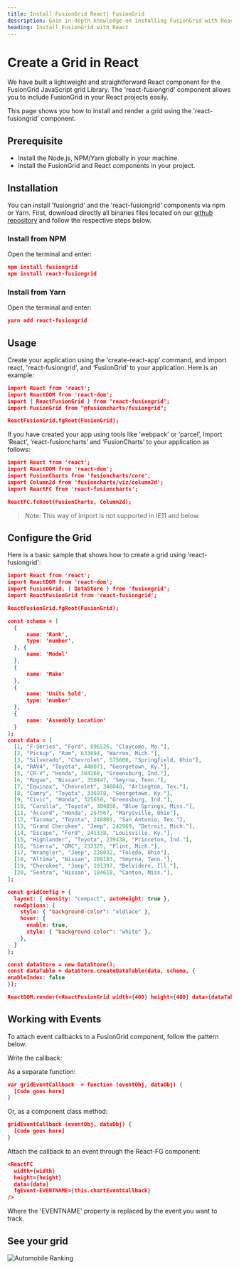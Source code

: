 ```yaml
---
title: Install FusionGrid React| FusionGrid
description: Gain in-depth knowledge on installing FusionGrid with React through our comprehensive article and ensure a smooth integration process by creating a grid.
heading: Install FusionGrid with React
---
```


# Create a Grid in React

We have built a lightweight and straightforward React component for the FusionGrid JavaScript grid Library. The 'react-fusiongrid' component allows you to include FusionGrid in your React projects easily.

This page shows you how to install and render a grid using the 'react-fusiongrid' component.

## Prerequisite

* Install the Node.js, NPM/Yarn globally in your machine.
* Install the FusionGrid and React components in your project.

## Installation 

You can install 'fusiongrid' and the 'react-fusiongrid' components via npm or Yarn. First, download directly all binaries files located on our [github repository](https://github.com/fusioncharts/react-fusiongrid) and follow the respective steps below. 

### Install from NPM

Open the terminal and enter:
```json
npm install fusiongrid
npm install react-fusiongrid
```
### Install from Yarn

Open the terminal and enter:
```json
yarn add react-fusiongrid
```

## Usage

Create your application using the 'create-react-app' command, and import react, 'react-fusiongrid', and ‘FusionGrid’ to your application. Here is an example:

```json
import React from 'react';
import ReactDOM from 'react-dom';
import { ReactFusionGrid } from "react-fusiongrid";
import FusionGrid from "@fusioncharts/fusiongrid";

ReactFusionGrid.fgRoot(FusionGrid);
```

If you have created your app using tools like ‘webpack’ or ‘parcel’,
Import ‘React’, ‘react-fusioncharts’ and ‘FusionCharts’  to your application as follows:
```json 
import React from 'react';
import ReactDOM from 'react-dom';
import FusionCharts from 'fusioncharts/core';
import Column2d from 'fusioncharts/viz/column2d';
import ReactFC from 'react-fusioncharts';

ReactFC.fcRoot(FusionCharts, Column2d);
```
> Note: This way of import is not supported in IE11 and below.

## Configure the Grid

Here is a basic sample that shows how to create a grid using 'react-fusiongrid':
```json
import React from 'react';
import ReactDOM from 'react-dom';
import FusionGrid, { DataStore } from 'fusiongrid';
import ReactFusionGrid from 'react-fusiongrid';

ReactFusionGrid.fgRoot(FusionGrid);

const schema = [
  {
      name: 'Rank',
      type: 'number',
  }, {
      name: 'Model'
  },
  {
      name: 'Make'
  },
  {
      name: 'Units Sold',
      type: 'number'
  },
  {
      name: 'Assembly Location'
  }
];
const data = [
  [1, "F-Series", "Ford", 896526, "Claycomo, Mo."],
  [2, "Pickup", "Ram", 633694, "Warren, Mich."],
  [3, "Silverado", "Chevrolet", 575600, "Springfield, Ohio"],
  [4, "RAV4", "Toyota", 448071, "Georgetown, Ky."],
  [5, "CR-V", "Honda", 384168, "Greensburg, Ind."],
  [6, "Rogue", "Nissan", 350447, "Smyrna, Tenn."],
  [7, "Equinox", "Chevrolet", 346048, "Arlington, Tex."],
  [8, "Camry", "Toyota", 336978, "Georgetown, Ky."],
  [9, "Civic", "Honda", 325650, "Greensburg, Ind."],
  [10, "Corolla", "Toyota", 304850, "Blue Springs, Miss."],
  [11, "Accord", "Honda", 267567, "Marysville, Ohio"],
  [12, "Tacoma", "Toyota", 248801, "San Antonio, Tex."],
  [13, "Grand Cherokee", "Jeep", 242969, "Detroit, Mich."],
  [14, "Escape", "Ford", 241338, "Louisville, Ky."],
  [15, "Highlander", "Toyota", 239438, "Princeton, Ind."],
  [16, "Sierra", "GMC", 232325, "Flint, Mich."],
  [17, "Wrangler", "Jeep", 228032, "Toledo, Ohio"],
  [18, "Altima", "Nissan", 209183, "Smyrna, Tenn."],
  [19, "Cherokee", "Jeep", 191397, "Belvidere, Ill."],
  [20, "Sentra", "Nissan", 184618, "Canton, Miss."],
];

const gridConfig = {
  layout: { density: "compact", autoHeight: true },
  rowOptions: {
    style: { "background-color": "oldlace" },
    hover: {
      enable: true,
      style: { "background-color": "white" },
    },
  }
};

const dataStore = new DataStore();
const dataTable = dataStore.createDataTable(data, schema, {
enableIndex: false
});

ReactDOM.render(<ReactFusionGrid width={400} height={400} data={dataTable} config={gridConfig} />, document.getElementById('root'));
```

## Working with Events

To attach event callbacks to a FusionGrid component, follow the pattern below.

Write the callback:

As a separate function:
```json
var gridEventCallback  = function (eventObj, dataObj) {
  [Code goes here]
}
```
Or, as a component class method:
```json
gridEventCallback (eventObj, dataObj) {
  [Code goes here]
}
```
Attach the callback to an event through the React-FG component:
```json
<ReactFC
  width={width}
  height={height}
  data={data}
  fgEvent-EVENTNAME={this.chartEventCallback}
/>
```
Where the 'EVENTNAME' property is replaced by the event you want to track.

## See your grid
![Automobile Ranking](/images/automobile_ranking_sample.png)

